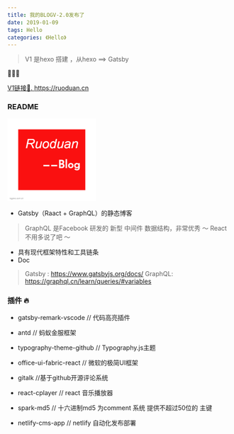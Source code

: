 ```yaml
---
title: 我的BLOGV-2.0发布了
date: 2019-01-09
tags: Hello
categories: 《Hello》
---
```


> V1 是hexo 搭建 ，从hexo ==> Gatsby

🚀🚀🚀

[V1链接🔗. ](https://ruoduan.cn)  https://ruoduan.cn

### README

<img src="./mylogo.jpg" alt="logo" style="zoom:50%;" />



- Gatsby（Raact + GraphQL）的静态博客
> GraphQL 是Facebook 研发的 新型 中间件 数据结构，非常优秀 ～
> React 不用多说了吧 ～
- 具有现代框架特性和工具链条 
- Doc
> Gatsby : https://www.gatsbyjs.org/docs/
> GraphQL: https://graphql.cn/learn/queries/#variables



### 插件 🔥

- gatsby-remark-vscode // 代码高亮插件

- antd // 蚂蚁金服框架

- typography-theme-github // Typography.js主题

- office-ui-fabric-react // 微软的极简UI框架

- gitalk //基于github开源评论系统

- react-cplayer // react 音乐播放器

- spark-md5 // 十六进制md5 为comment 系统 提供不超过50位的 主键

- netlify-cms-app // netlify 自动化发布部署